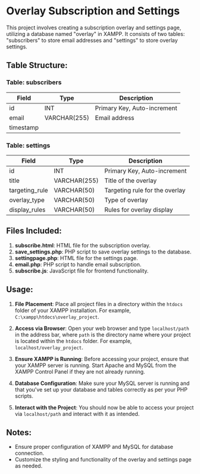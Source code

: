 # Overlay Subscription and Settings

This project involves creating a subscription overlay and settings page, utilizing a database named "overlay" in XAMPP. It consists of two tables: "subscribers" to store email addresses and "settings" to store overlay settings.

## Table Structure:

### Table: subscribers

| Field     | Type         | Description          |
|-----------|--------------|----------------------|
| id        | INT          | Primary Key, Auto-increment |
| email     | VARCHAR(255) | Email address        |
|timestamp  |                                     |

### Table: settings

| Field           | Type         | Description                       |
|-----------------|--------------|-----------------------------------|
| id              | INT          | Primary Key, Auto-increment       |
| title           | VARCHAR(255) | Title of the overlay              |
| targeting_rule  | VARCHAR(50)  | Targeting rule for the overlay    |
| overlay_type    | VARCHAR(50)  | Type of overlay                   |
| display_rules   | VARCHAR(50)  | Rules for overlay display         |

## Files Included:

1. **subscribe.html**: HTML file for the subscription overlay.
2. **save_settings.php**: PHP script to save overlay settings to the database.
3. **settingpage.php**: HTML file for the settings page.
4. **email.php**: PHP script to handle email subscription.
5. **subscribe.js**: JavaScript file for frontend functionality.

## Usage:

1. **File Placement**: Place all project files in a directory within the `htdocs` folder of your XAMPP installation. For example, `C:\xampp\htdocs\overlay_project`.

2. **Access via Browser**: Open your web browser and type `localhost/path` in the address bar, where `path` is the directory name where your project is located within the `htdocs` folder. For example, `localhost/overlay_project`.

3. **Ensure XAMPP is Running**: Before accessing your project, ensure that your XAMPP server is running. Start Apache and MySQL from the XAMPP Control Panel if they are not already running.

4. **Database Configuration**: Make sure your MySQL server is running and that you've set up your database and tables correctly as per your PHP scripts.

5. **Interact with the Project**: You should now be able to access your project via `localhost/path` and interact with it as intended.

## Notes:

- Ensure proper configuration of XAMPP and MySQL for database connection.
- Customize the styling and functionality of the overlay and settings page as needed.
